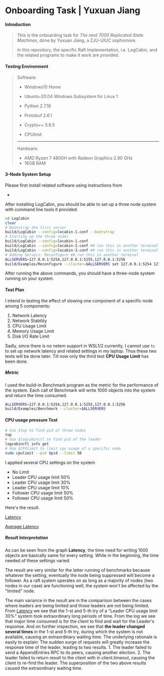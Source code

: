 # Onboarding Task | Yuxuan Jiang

#### Introduction

> This is the onboarding task for *The next 7000 Replicated State Machines*, done by Yuxuan Jiang, a ZJU-UIUC sophomore.
>
> In this repository, the specific Raft Implementation, i.e. LogCabin, and the related programs to make it work are provided.



#### Testing Environment

> Software:
>
> - Windows10 Home
>
> - Ubuntu-20.04 Windows Subsystem for Linux 1
>
> - Python 2.7.16
> - Protobuf 2.6.1
> - Crypto++ 5.6.5
> - CPUlimit
>
> ----------------------------
>
> Hardware:
>
> - AMD Ryzen 7 4800H with Radeon Graphics 2.90 GHz
> - 16GB RAM

#### 3-Node System Setup

Please first install related software using instructions from 

- [LogCabin]: https://github.com/logcabin/logcabin

After installing LogCabin, you should be able to set up a three node system with command line tools it provided.

```bash
cd LogCabin
clear
# Bootstrap the first server
build/LogCabin --config=locabin-1.conf --bootstrap
# Starting up the three nodes
build/LogCabin --config=locabin-1.conf
build/LogCabin --config=locabin-2.conf ## run this in another terminal
build/LogCabin --config=locabin-3.conf ## run this in another terminal
# Adding Servers: Reconfigure ## run this in another terminal
ALLSERVERS=127.0.0.1:5254,127.0.0.1:5255,127.0.0.1:5256
build/Examples/Reconfigure --cluster=$ALLSERVERS set 127.0.0.1:5254 127.0.0.1:5255 127.0.0.1:5256
```

After running the above commands, you should have a three-node system running on your system.

#### Test Plan

I intend to testing the effect of slowing one component of a specific node among 5 components: 

1. Network Latency
2. Network Stability
3. CPU Usage Limit
4. Memory Usage Limit
5. Disk I/O Rate Limit

Sadly, since there is no netem support in WSL1/2 currently, I cannot use ```tc``` to set up network latency and related settings in my laptop. Thus these two tests will be done later. Till now only the third test **CPU Usage Limit** has been done.

##### Metric

I used the build-in Benchmark program as the metric for the performance of the system. Each call of Benchmark will write 1000 objects into the system and return the time consumed.

```bash
ALLSERVERS=127.0.0.1:5254,127.0.0.1:5255,127.0.0.1:5256
build/Examples/Benchmark --cluster=$ALLSERVERS
```



#### CPU usage pressure Test

```bash
# Use $top to find pid of three nodes
top
# Use $logcabinctl to find pid of the leader
logcabinctl info get
# Use $CPUlimit to limit cpu usage of a specific node
sudo cpulimit --pid $pid --limit 50
```

I applied several CPU settings on the system

- No Limit
- Leader CPU usage limit 50%
- Leader CPU usage limit 30%
- Leader CPU usage limit 10%
- Follower CPU usage limit 50%
- Follower CPU usage limit 50%

Here's the result.

[Latency](https://imgur.com/bwiB68X)

[Average Latency](https://imgur.com/wbgF5tK)

##### Result Interpretation

As can be seen from the graph **Latency**, the time need for writing 1000 objects are basically same for every setting. While in the beginning, the time needed of these settings varied.

The result are very similar for the latter running of benchmarks because whatever the setting, eventually the node being suppressed will become a follower. As a raft system operates on as long as a majority of nodes (two nodes in our case) are functioning well, the system won't be affected by the "limited" node.

The main variance in the result are in the comparison between the cases where leaders are being limited and those leaders are not being limited. From [Latency](https://imgur.com/bwiB68X) we see that the 1-st and 5-th try of a "Leader CPU usage limit 30%" system took extraordinary long periods of time. From the log we see that major time consumed is for the client to find and wait for the Leader's response. And on further inspection, we see that **the leader changed several times** in the 1-st and 5-th try, during which the system is not available, causing an extraordinary waiting time. The underlying rationale is easily to explain: The sudden surge of requests will greatly increase the response time of the leader, leading to two results. 1. The leader failed to send a AppendEntries RPC to its peers, causing another election. 2. The leader failed to return result to the client with in client.timeout, causing the client to re-find the leader. The superposition of the two above results caused the extraordinary waiting time.
